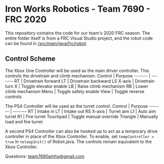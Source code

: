# Iron Works Robotics - Team 7690 - FRC 2020
This repository contains the code for our team's 2020 FRC season.
The entire folder itself is from a FRC Visual Studio project, and the robot code can be found in [/src/main/java/frc/robot](https://github.com/RandomBananazz/2020frcsuperbot/tree/betterstuff/src/main/java/frc/robot).



## Control Scheme
The Xbox One Controller will be used as the main driver controller. This controls the drivetrain and climb mechanism.
Control | Purpose
------- | -------
RT | Drivetrain forward
LT | Drivetrain backward
LS X-axis | Drivetrain turn
X | Toggle elevator enable
LB | Raise climb mechanism
RB | Lower climb mechanism
Menu | Toggle safety enable
View | Toggle reverse controls

The PS4 Controller will be used as the turret control.
Control | Purpose
------- | -------
RT | Intake in
LT | Intake out
RS X-axis | Turret aim
L1 | Auto aim turret
R1 | Fire turret
Touchpad | Toggle manual override
Triangle | Manually load and fire turret

A second PS4 Controller can also be hooked up to act as a temporary drive controller in place of the Xbox Controller. To enable, set `tempController = true` in `teleopInit()` of Robot.java. The controls remain equivalent to the Xbox Controller.

Questions: team7690amhs@gmail.com
